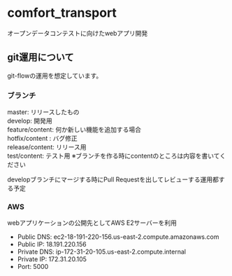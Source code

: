 # comfort_transport
オープンデータコンテストに向けたwebアプリ開発

## git運用について
git-flowの運用を想定しています。

### ブランチ
master: リリースしたもの  
develop: 開発用  
feature/content: 何か新しい機能を追加する場合  
hotfix/content : バグ修正  
release/content: リリース用  
test/content: テスト用
※ブランチを作る時にcontentのところは内容を書いてください  

developブランチにマージする時にPull Requestを出してレビューする運用都する予定  

### AWS
webアプリケーションの公開先としてAWS E2サーバーを利用
- Public DNS: ec2-18-191-220-156.us-east-2.compute.amazonaws.com
- Public IP: 18.191.220.156
- Private DNS: ip-172-31-20-105.us-east-2.compute.internal
- Private IP: 172.31.20.105
- Port: 5000
